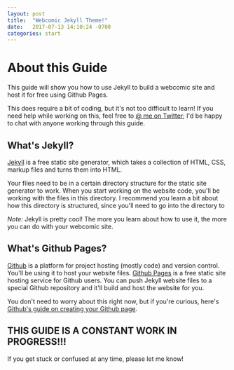 ```yaml
---
layout: post
title:  "Webcomic Jekyll Theme!"
date:   2017-07-13 14:10:24 -0700
categories: start
---
```


# About this Guide

This guide will show you how to use Jekyll to build a webcomic site and host it for free using Github Pages.

This does require a bit of coding, but it's not too difficult to learn! If you need help while working on this, feel free to [@ me on Twitter](https://twitter.com/peahat); I'd be happy to chat with anyone working through this guide.

## What's Jekyll?

[Jekyll](https://jekyllrb.com/) is a free static site generator, which takes a collection of HTML, CSS, markup files and turns them into HTML.

Your files need to be in a certain directory structure for the static site generator to work. When you start working on the website code, you'll be working with the files in this directory. I recommend you learn a bit about how this directory is structured, since you'll need to go into the directory to

*Note:* Jekyll is pretty cool! The more you learn about how to use it, the more you can do with your webcomic site.

## What's Github Pages?

[Github](http://github.com) is a platform for project hosting (mostly code) and version control. You'll be using it to host your website files.
[Github Pages](https://pages.github.com/) is a free static site hosting service for Github users. You can push Jekyll website files to a special Github repository and it'll build and host the website for you.

You don't need to worry about this right now, but if you're curious, here's [Github's guide on creating your Github page](https://pages.github.com/).

## THIS GUIDE IS A CONSTANT WORK IN PROGRESS!!!

If you get stuck or confused at any time, please let me know!
